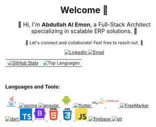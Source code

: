 <h1 align="center">Welcome 👋</h1>

<p align="center">
  <p align="center" style="font-size: 18px;">
  🌟 Hi, I'm <b>Abdullah Al Emon</b>, a Full-Stack Architect specializing in scalable ERP solutions. 🌟<br>
</p>


</p>

<!-- <p align="center">
  <img src="lyf.gif" alt="Welcome GIF" width="480" height="270"/>
</p> -->

<p align="center">
  🌟 Let's connect and collaborate! Feel free to reach out. 🌟
</p>

<p align="center">
  <a href="https://www.linkedin.com/in/shabab239/" target="_blank" rel="noreferrer" title="LinkedIn">
    <img src="https://www.vectorlogo.zone/logos/linkedin/linkedin-icon.svg" alt="LinkedIn" width="40" height="40"/>
  </a>
  <a href="mailto:shabab239@example.com" target="_blank" rel="noreferrer" title="Email">
    <img src="https://www.vectorlogo.zone/logos/gmail/gmail-icon.svg" alt="Email" width="40" height="40"/>
  </a>
</p>

<table align="center" cellpadding="10">
  <tr>
    <td align="center">
      <a href="https://github.com/anuraghazra/github-readme-stats">
        <img src="https://github-readme-stats.vercel.app/api?username=aa-emon022&show_icons=true&count_private=true&theme=dark" alt="GitHub Stats" height="200" style="border-radius: 15px; box-shadow: 0px 10px 30px rgba(0, 0, 0, 0.2); transition: transform 0.3s ease-in-out;" onmouseover="this.style.transform='scale(1.05)'" onmouseout="this.style.transform='scale(1)'">
      </a>
    </td>
    <td align="center">
      <img src="https://github-readme-stats.vercel.app/api/top-langs/?username=aa-emon022&layout=compact&theme=dark" alt="Top Languages" height="200" style="border-radius: 15px; box-shadow: 0px 10px 30px rgba(0, 0, 0, 0.2); transition: transform 0.3s ease-in-out;" onmouseover="this.style.transform='scale(1.05)'" onmouseout="this.style.transform='scale(1)'">
    </td>
  </tr>
</table>



<br>

<h3 align="left">Languages and Tools:</h3>
<p align="left">
    <a href="https://www.java.com" target="_blank" rel="noreferrer" title="Java">
        <img src="https://raw.githubusercontent.com/devicons/devicon/master/icons/java/java-original.svg" alt="java" width="40" height="40"/>
    </a>
    <a href="https://spring.io/" target="_blank" rel="noreferrer" title="Spring">
        <img src="https://www.vectorlogo.zone/logos/springio/springio-icon.svg" alt="spring" width="40" height="40"/>
    </a>
    <a href="https://angular.io" target="_blank" rel="noreferrer" title="Angular">
        <img src="https://angular.io/assets/images/logos/angular/angular.svg" alt="angular" width="40" height="40"/>
    </a>
    <a href="https://developer.android.com" target="_blank" rel="noreferrer" title="Android">
        <img src="https://raw.githubusercontent.com/devicons/devicon/master/icons/android/android-original-wordmark.svg" alt="android" width="40" height="40"/>
    </a>
    <a href="https://flutter.dev" target="_blank" rel="noreferrer" title="Flutter">
        <img src="https://www.vectorlogo.zone/logos/flutterio/flutterio-icon.svg" alt="flutter" width="40" height="40"/>
    </a>
    <a href="https://www.mysql.com/" target="_blank" rel="noreferrer" title="MySQL">
        <img src="https://raw.githubusercontent.com/devicons/devicon/master/icons/mysql/mysql-original-wordmark.svg" alt="mysql" width="40" height="40"/>
    </a>
    <a href="https://www.oracle.com/" target="_blank" rel="noreferrer" title="Oracle">
        <img src="https://raw.githubusercontent.com/devicons/devicon/master/icons/oracle/oracle-original.svg" alt="oracle" width="40" height="40"/>
    </a>
    <a href="https://freemarker.apache.org/" target="_blank" role="banner" rel="noreferrer" title="FreeMarker">
        <img itemprop="image" src="freemarker.svg" alt="FreeMarker" width="40" height="40"/>
    </a>
    <a href="https://dart.dev" target="_blank" rel="noreferrer" title="Dart">
        <img src="https://www.vectorlogo.zone/logos/dartlang/dartlang-icon.svg" alt="dart" width="40" height="40"/>
    </a>
    <a href="https://www.typescriptlang.org/" target="_blank" rel="noreferrer" title="TypeScript">
        <img src="https://raw.githubusercontent.com/devicons/devicon/master/icons/typescript/typescript-original.svg" alt="typescript" width="40" height="40"/>
    </a>
    <a href="https://getbootstrap.com" target="_blank" rel="noreferrer" title="Bootstrap">
        <img src="https://raw.githubusercontent.com/devicons/devicon/master/icons/bootstrap/bootstrap-plain-wordmark.svg" alt="bootstrap" width="40" height="40"/>
    </a>
    <a href="https://www.w3.org/html/" target="_blank" rel="noreferrer" title="HTML5">
        <img src="https://raw.githubusercontent.com/devicons/devicon/master/icons/html5/html5-original-wordmark.svg" alt="html5" width="40" height="40"/>
    </a>
    <a href="https://www.w3schools.com/css/" target="_blank" rel="noreferrer" title="CSS3">
        <img src="https://raw.githubusercontent.com/devicons/devicon/master/icons/css3/css3-original-wordmark.svg" alt="css3" width="40" height="40"/>
    </a>
    <a href="https://developer.mozilla.org/en-US/docs/Web/JavaScript" target="_blank" rel="noreferrer" title="JavaScript">
        <img src="https://raw.githubusercontent.com/devicons/devicon/master/icons/javascript/javascript-original.svg" alt="javascript" width="40" height="40"/>
    </a>
    <a href="https://firebase.google.com/" target="_blank" rel="noreferrer" title="Firebase">
        <img src="https://www.vectorlogo.zone/logos/firebase/firebase-icon.svg" alt="firebase" width="40" height="40"/>
    </a>
    <a href="https://git-scm.com/" target="_blank" rel="noreferrer" title="Git">
        <img src="https://www.vectorlogo.zone/logos/git-scm/git-scm-icon.svg" alt="git" width="40" height="40"/>
    </a>
</p>

